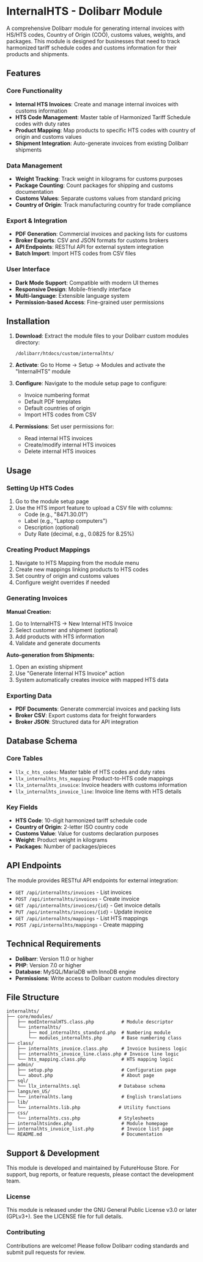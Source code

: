 # InternalHTS - Dolibarr Module

A comprehensive Dolibarr module for generating internal invoices with HS/HTS codes, Country of Origin (COO), customs values, weights, and packages. This module is designed for businesses that need to track harmonized tariff schedule codes and customs information for their products and shipments.

## Features

### Core Functionality
- **Internal HTS Invoices**: Create and manage internal invoices with customs information
- **HTS Code Management**: Master table of Harmonized Tariff Schedule codes with duty rates
- **Product Mapping**: Map products to specific HTS codes with country of origin and customs values
- **Shipment Integration**: Auto-generate invoices from existing Dolibarr shipments

### Data Management
- **Weight Tracking**: Track weight in kilograms for customs purposes
- **Package Counting**: Count packages for shipping and customs documentation
- **Customs Values**: Separate customs values from standard pricing
- **Country of Origin**: Track manufacturing country for trade compliance

### Export & Integration
- **PDF Generation**: Commercial invoices and packing lists for customs
- **Broker Exports**: CSV and JSON formats for customs brokers
- **API Endpoints**: RESTful API for external system integration
- **Batch Import**: Import HTS codes from CSV files

### User Interface
- **Dark Mode Support**: Compatible with modern UI themes
- **Responsive Design**: Mobile-friendly interface
- **Multi-language**: Extensible language system
- **Permission-based Access**: Fine-grained user permissions

## Installation

1. **Download**: Extract the module files to your Dolibarr custom modules directory:
   ```
   /dolibarr/htdocs/custom/internalhts/
   ```

2. **Activate**: Go to Home → Setup → Modules and activate the "InternalHTS" module

3. **Configure**: Navigate to the module setup page to configure:
   - Invoice numbering format
   - Default PDF templates
   - Default countries of origin
   - Import HTS codes from CSV

4. **Permissions**: Set user permissions for:
   - Read internal HTS invoices
   - Create/modify internal HTS invoices  
   - Delete internal HTS invoices

## Usage

### Setting Up HTS Codes

1. Go to the module setup page
2. Use the HTS import feature to upload a CSV file with columns:
   - Code (e.g., "8471.30.01")
   - Label (e.g., "Laptop computers")
   - Description (optional)
   - Duty Rate (decimal, e.g., 0.0825 for 8.25%)

### Creating Product Mappings

1. Navigate to HTS Mapping from the module menu
2. Create new mappings linking products to HTS codes
3. Set country of origin and customs values
4. Configure weight overrides if needed

### Generating Invoices

**Manual Creation:**
1. Go to InternalHTS → New Internal HTS Invoice
2. Select customer and shipment (optional)
3. Add products with HTS information
4. Validate and generate documents

**Auto-generation from Shipments:**
1. Open an existing shipment
2. Use "Generate Internal HTS Invoice" action
3. System automatically creates invoice with mapped HTS data

### Exporting Data

- **PDF Documents**: Generate commercial invoices and packing lists
- **Broker CSV**: Export customs data for freight forwarders
- **Broker JSON**: Structured data for API integration

## Database Schema

### Core Tables

- `llx_c_hts_codes`: Master table of HTS codes and duty rates
- `llx_internalhts_hts_mapping`: Product-to-HTS code mappings
- `llx_internalhts_invoice`: Invoice headers with customs information
- `llx_internalhts_invoice_line`: Invoice line items with HTS details

### Key Fields

- **HTS Code**: 10-digit harmonized tariff schedule code
- **Country of Origin**: 2-letter ISO country code
- **Customs Value**: Value for customs declaration purposes
- **Weight**: Product weight in kilograms
- **Packages**: Number of packages/pieces

## API Endpoints

The module provides RESTful API endpoints for external integration:

- `GET /api/internalhts/invoices` - List invoices
- `POST /api/internalhts/invoices` - Create invoice
- `GET /api/internalhts/invoices/{id}` - Get invoice details
- `PUT /api/internalhts/invoices/{id}` - Update invoice
- `GET /api/internalhts/mappings` - List HTS mappings
- `POST /api/internalhts/mappings` - Create mapping

## Technical Requirements

- **Dolibarr**: Version 11.0 or higher
- **PHP**: Version 7.0 or higher
- **Database**: MySQL/MariaDB with InnoDB engine
- **Permissions**: Write access to Dolibarr custom modules directory

## File Structure

```
internalhts/
├── core/modules/
│   ├── modInternalHTS.class.php          # Module descriptor
│   └── internalhts/
│       ├── mod_internalhts_standard.php  # Numbering module
│       └── modules_internalhts.php       # Base numbering class
├── class/
│   ├── internalhts_invoice.class.php     # Invoice business logic
│   ├── internalhts_invoice_line.class.php # Invoice line logic
│   └── hts_mapping.class.php             # HTS mapping logic
├── admin/
│   ├── setup.php                         # Configuration page
│   └── about.php                         # About page
├── sql/
│   └── llx_internalhts.sql              # Database schema
├── langs/en_US/
│   └── internalhts.lang                  # English translations
├── lib/
│   └── internalhts.lib.php              # Utility functions
├── css/
│   └── internalhts.css.php              # Stylesheets
├── internalhtsindex.php                  # Module homepage
├── internalhts_invoice_list.php          # Invoice list page
└── README.md                             # Documentation
```

## Support & Development

This module is developed and maintained by FutureHouse Store. For support, bug reports, or feature requests, please contact the development team.

### License

This module is released under the GNU General Public License v3.0 or later (GPLv3+). See the LICENSE file for full details.

### Contributing

Contributions are welcome! Please follow Dolibarr coding standards and submit pull requests for review.